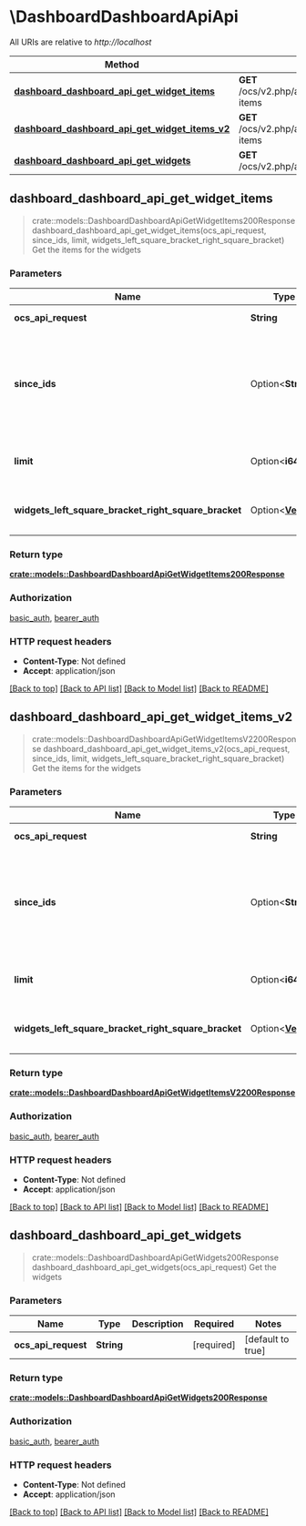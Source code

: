 # \DashboardDashboardApiApi

All URIs are relative to *http://localhost*

Method | HTTP request | Description
------------- | ------------- | -------------
[**dashboard_dashboard_api_get_widget_items**](DashboardDashboardApiApi.md#dashboard_dashboard_api_get_widget_items) | **GET** /ocs/v2.php/apps/dashboard/api/v1/widget-items | Get the items for the widgets
[**dashboard_dashboard_api_get_widget_items_v2**](DashboardDashboardApiApi.md#dashboard_dashboard_api_get_widget_items_v2) | **GET** /ocs/v2.php/apps/dashboard/api/v2/widget-items | Get the items for the widgets
[**dashboard_dashboard_api_get_widgets**](DashboardDashboardApiApi.md#dashboard_dashboard_api_get_widgets) | **GET** /ocs/v2.php/apps/dashboard/api/v1/widgets | Get the widgets



## dashboard_dashboard_api_get_widget_items

> crate::models::DashboardDashboardApiGetWidgetItems200Response dashboard_dashboard_api_get_widget_items(ocs_api_request, since_ids, limit, widgets_left_square_bracket_right_square_bracket)
Get the items for the widgets

### Parameters


Name | Type | Description  | Required | Notes
------------- | ------------- | ------------- | ------------- | -------------
**ocs_api_request** | **String** |  | [required] |[default to true]
**since_ids** | Option<**String**> | Array indexed by widget Ids, contains date/id from which we want the new items |  |
**limit** | Option<**i64**> | Limit number of result items per widget |  |[default to 7]
**widgets_left_square_bracket_right_square_bracket** | Option<[**Vec<String>**](String.md)> | Limit results to specific widgets |  |[default to []]

### Return type

[**crate::models::DashboardDashboardApiGetWidgetItems200Response**](dashboard_dashboard_api_get_widget_items_200_response.md)

### Authorization

[basic_auth](../README.md#basic_auth), [bearer_auth](../README.md#bearer_auth)

### HTTP request headers

- **Content-Type**: Not defined
- **Accept**: application/json

[[Back to top]](#) [[Back to API list]](../README.md#documentation-for-api-endpoints) [[Back to Model list]](../README.md#documentation-for-models) [[Back to README]](../README.md)


## dashboard_dashboard_api_get_widget_items_v2

> crate::models::DashboardDashboardApiGetWidgetItemsV2200Response dashboard_dashboard_api_get_widget_items_v2(ocs_api_request, since_ids, limit, widgets_left_square_bracket_right_square_bracket)
Get the items for the widgets

### Parameters


Name | Type | Description  | Required | Notes
------------- | ------------- | ------------- | ------------- | -------------
**ocs_api_request** | **String** |  | [required] |[default to true]
**since_ids** | Option<**String**> | Array indexed by widget Ids, contains date/id from which we want the new items |  |
**limit** | Option<**i64**> | Limit number of result items per widget |  |[default to 7]
**widgets_left_square_bracket_right_square_bracket** | Option<[**Vec<String>**](String.md)> | Limit results to specific widgets |  |[default to []]

### Return type

[**crate::models::DashboardDashboardApiGetWidgetItemsV2200Response**](dashboard_dashboard_api_get_widget_items_v2_200_response.md)

### Authorization

[basic_auth](../README.md#basic_auth), [bearer_auth](../README.md#bearer_auth)

### HTTP request headers

- **Content-Type**: Not defined
- **Accept**: application/json

[[Back to top]](#) [[Back to API list]](../README.md#documentation-for-api-endpoints) [[Back to Model list]](../README.md#documentation-for-models) [[Back to README]](../README.md)


## dashboard_dashboard_api_get_widgets

> crate::models::DashboardDashboardApiGetWidgets200Response dashboard_dashboard_api_get_widgets(ocs_api_request)
Get the widgets

### Parameters


Name | Type | Description  | Required | Notes
------------- | ------------- | ------------- | ------------- | -------------
**ocs_api_request** | **String** |  | [required] |[default to true]

### Return type

[**crate::models::DashboardDashboardApiGetWidgets200Response**](dashboard_dashboard_api_get_widgets_200_response.md)

### Authorization

[basic_auth](../README.md#basic_auth), [bearer_auth](../README.md#bearer_auth)

### HTTP request headers

- **Content-Type**: Not defined
- **Accept**: application/json

[[Back to top]](#) [[Back to API list]](../README.md#documentation-for-api-endpoints) [[Back to Model list]](../README.md#documentation-for-models) [[Back to README]](../README.md)

